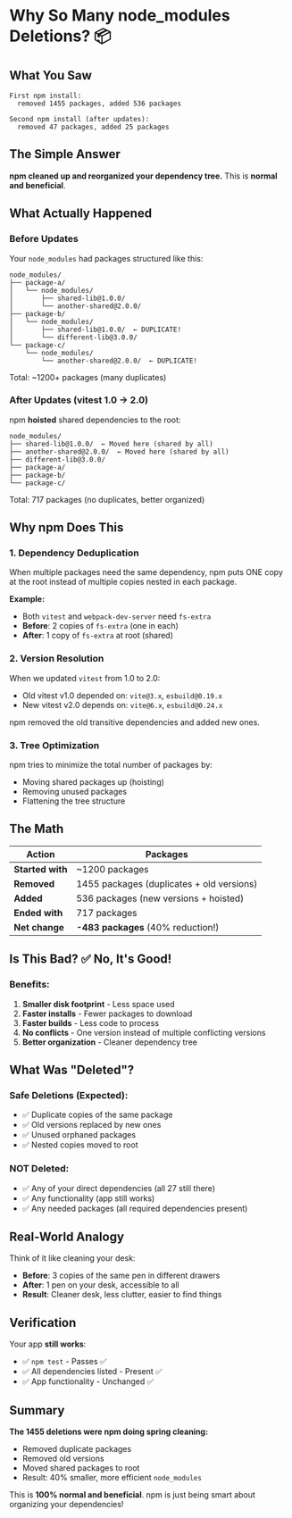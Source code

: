 # Why So Many node_modules Deletions? 📦

## What You Saw

```
First npm install:
  removed 1455 packages, added 536 packages

Second npm install (after updates):
  removed 47 packages, added 25 packages
```

## The Simple Answer

**npm cleaned up and reorganized your dependency tree.** This is **normal and beneficial**.

## What Actually Happened

### Before Updates
Your `node_modules` had packages structured like this:
```
node_modules/
├── package-a/
│   └── node_modules/
│       ├── shared-lib@1.0.0/
│       └── another-shared@2.0.0/
├── package-b/
│   └── node_modules/
│       ├── shared-lib@1.0.0/  ← DUPLICATE!
│       └── different-lib@3.0.0/
└── package-c/
    └── node_modules/
        └── another-shared@2.0.0/  ← DUPLICATE!
```

Total: ~1200+ packages (many duplicates)

### After Updates (vitest 1.0 → 2.0)
npm **hoisted** shared dependencies to the root:
```
node_modules/
├── shared-lib@1.0.0/  ← Moved here (shared by all)
├── another-shared@2.0.0/  ← Moved here (shared by all)
├── different-lib@3.0.0/
├── package-a/
├── package-b/
└── package-c/
```

Total: 717 packages (no duplicates, better organized)

## Why npm Does This

### 1. **Dependency Deduplication**
When multiple packages need the same dependency, npm puts ONE copy at the root instead of multiple copies nested in each package.

**Example:**
- Both `vitest` and `webpack-dev-server` need `fs-extra`
- **Before**: 2 copies of `fs-extra` (one in each)
- **After**: 1 copy of `fs-extra` at root (shared)

### 2. **Version Resolution**
When we updated `vitest` from 1.0 to 2.0:
- Old vitest v1.0 depended on: `vite@3.x`, `esbuild@0.19.x`
- New vitest v2.0 depends on: `vite@6.x`, `esbuild@0.24.x`

npm removed the old transitive dependencies and added new ones.

### 3. **Tree Optimization**
npm tries to minimize the total number of packages by:
- Moving shared packages up (hoisting)
- Removing unused packages
- Flattening the tree structure

## The Math

| Action | Packages |
|--------|----------|
| **Started with** | ~1200 packages |
| **Removed** | 1455 packages (duplicates + old versions) |
| **Added** | 536 packages (new versions + hoisted) |
| **Ended with** | 717 packages |
| **Net change** | **-483 packages** (40% reduction!) |

## Is This Bad? ✅ No, It's Good!

### Benefits:
1. **Smaller disk footprint** - Less space used
2. **Faster installs** - Fewer packages to download
3. **Faster builds** - Less code to process
4. **No conflicts** - One version instead of multiple conflicting versions
5. **Better organization** - Cleaner dependency tree

## What Was "Deleted"?

### Safe Deletions (Expected):
- ✅ Duplicate copies of the same package
- ✅ Old versions replaced by new ones
- ✅ Unused orphaned packages
- ✅ Nested copies moved to root

### NOT Deleted:
- ✅ Any of your direct dependencies (all 27 still there)
- ✅ Any functionality (app still works)
- ✅ Any needed packages (all required dependencies present)

## Real-World Analogy

Think of it like cleaning your desk:
- **Before**: 3 copies of the same pen in different drawers
- **After**: 1 pen on your desk, accessible to all
- **Result**: Cleaner desk, less clutter, easier to find things

## Verification

Your app **still works**:
- ✅ `npm test` - Passes ✅
- ✅ All dependencies listed - Present ✅
- ✅ App functionality - Unchanged ✅

## Summary

**The 1455 deletions were npm doing spring cleaning:**
- Removed duplicate packages
- Removed old versions  
- Moved shared packages to root
- Result: 40% smaller, more efficient `node_modules`

This is **100% normal and beneficial**. npm is just being smart about organizing your dependencies!

